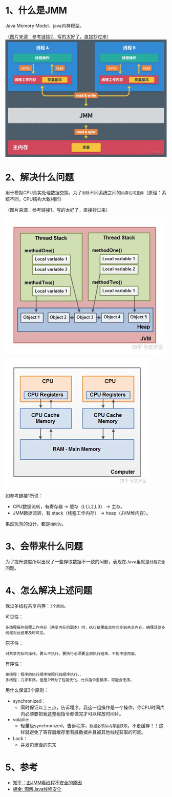 # 1、什么是JMM
Java Memory Model，java内存模型。

（图片来源：参考链接2，写的太好了，直接抄过来）
![](./imgs/JMM内存模型-1631429709485.png)

# 2、解决什么问题
用于模拟CPU真实处理数据交换，为了`消除`不同系统之间的`内存访问差异`（原理：系统不同，CPU结构大致相同）

（图片来源：参考链接1，写的太好了，直接抄过来）

![](./imgs/JMM内存模型-1631429352070.png)

![](./imgs/JMM内存模型-1631429356169.png)

如参考链接1所说：
* CPU数据流转，有寄存器 -> 缓存（L1,L2,L3） -> 主存。
* JMM数据流转，有 stack（线程工作内存） -> heap（JVM堆内存）。 

果然优秀的设计，都是`相似的`。

# 3、会带来什么问题
为了提升速度所以出现了一些存取数据不一致的问题，表现在Java里就是`线程安全`问题。

# 4、怎么解决上述问题

保证多线程共享内存：`3个原则`。

可见性：
```text
多线程操作线程工作内存（共享内存的副本）时，执行结果能及时同步到共享内存，确保其他多线程对此结果及时可见。
```
原子性：
```text
对共享内存的操作，要么不执行，要执行必须要全部执行结束，不能中途而废。
```
有序性：
```
单线程：程序的执行顺序按照代码顺序执行。、
多线程：几乎有序，但是JMM为了性能优化，允许指令重排序，可能会无序。
```

用什么保证3个原则：
* synchronized：
    * 同时保证以上三点，告诉程序，我这一组操作是一个操作，你CPU时间片内必须要把我这整组指令都做完才可以释放时间片。
* volatile:
    * 轻量级synchronized，告诉程序，`数据必须从内存里获取`，不走缓存！！这样就避免了寄存器缓存里有脏数据并且被其他线程获取的可能。
* Lock：
    * 并发包里面的东东
    

# 5、参考
* [知乎：由JMM看线程不安全的原因](https://zhuanlan.zhihu.com/p/70361897)
* [掘金: 图解Java线程安全](https://juejin.cn/post/6844903890224152584?share_token=5a50f615-9135-4e98-83a8-a062ff673f7b)

    
    
    